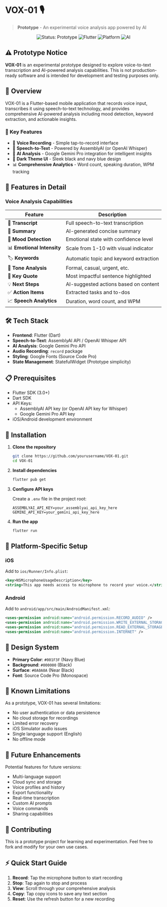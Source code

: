 # VOX-01 🎙️

> **Prototype** - An experimental voice analysis app powered by AI

<p align="center">
  <img src="https://img.shields.io/badge/Status-Prototype-orange" alt="Status: Prototype">
  <img src="https://img.shields.io/badge/Flutter-3.0+-blue" alt="Flutter">
  <img src="https://img.shields.io/badge/Platform-iOS%20%7C%20Android-lightgrey" alt="Platform">
  <img src="https://img.shields.io/badge/AI-Gemini%20%7C%20AssemblyAI-purple" alt="AI">
</p>

## ⚠️ Prototype Notice

**VOX-01** is an experimental prototype designed to explore voice-to-text transcription and AI-powered analysis capabilities. This is not production-ready software and is intended for development and testing purposes only.

## 🌟 Overview

VOX-01 is a Flutter-based mobile application that records voice input, transcribes it using speech-to-text technology, and provides comprehensive AI-powered analysis including mood detection, keyword extraction, and actionable insights.

### 🎯 Key Features

- 🎤 **Voice Recording** - Simple tap-to-record interface
- 📝 **Speech-to-Text** - Powered by AssemblyAI (or OpenAI Whisper)
- 🧠 **AI Analysis** - Google Gemini Pro integration for intelligent insights
- 🎨 **Dark Theme UI** - Sleek black and navy blue design
- 📊 **Comprehensive Analytics** - Word count, speaking duration, WPM tracking


## 🚀 Features in Detail

### Voice Analysis Capabilities

| Feature | Description |
|---------|-------------|
| 📝 **Transcript** | Full speech-to-text transcription |
| 📄 **Summary** | AI-generated concise summary |
| 🙂 **Mood Detection** | Emotional state with confidence level |
| 📊 **Emotional Intensity** | Scale from 1-10 with visual indicator |
| 🏷️ **Keywords** | Automatic topic and keyword extraction |
| 🎯 **Tone Analysis** | Formal, casual, urgent, etc. |
| 💭 **Key Quote** | Most impactful sentence highlighted |
| 💡 **Next Steps** | AI-suggested actions based on content |
| ✅ **Action Items** | Extracted tasks and to-dos |
| 📈 **Speech Analytics** | Duration, word count, and WPM |

## 🛠️ Tech Stack

- **Frontend**: Flutter (Dart)
- **Speech-to-Text**: AssemblyAI API / OpenAI Whisper API
- **AI Analysis**: Google Gemini Pro API
- **Audio Recording**: `record` package
- **Styling**: Google Fonts (Source Code Pro)
- **State Management**: StatefulWidget (Prototype simplicity)

## 📋 Prerequisites

- Flutter SDK (3.0+)
- Dart SDK
- API Keys:
  - AssemblyAI API key (or OpenAI API key for Whisper)
  - Google Gemini Pro API key
- iOS/Android development environment

## 🔧 Installation

1. **Clone the repository**
   ```bash
   git clone https://github.com/yourusername/VOX-01.git
   cd VOX-01
   ```

2. **Install dependencies**
   ```bash
   flutter pub get
   ```

3. **Configure API keys**
   
   Create a `.env` file in the project root:
   ```env
   ASSEMBLYAI_API_KEY=your_assemblyai_api_key_here
   GEMINI_API_KEY=your_gemini_api_key_here
   ```

4. **Run the app**
   ```bash
   flutter run
   ```

## 📱 Platform-Specific Setup

### iOS
Add to `ios/Runner/Info.plist`:
```xml
<key>NSMicrophoneUsageDescription</key>
<string>This app needs access to microphone to record your voice.</string>
```

### Android
Add to `android/app/src/main/AndroidManifest.xml`:
```xml
<uses-permission android:name="android.permission.RECORD_AUDIO" />
<uses-permission android:name="android.permission.WRITE_EXTERNAL_STORAGE" />
<uses-permission android:name="android.permission.READ_EXTERNAL_STORAGE" />
<uses-permission android:name="android.permission.INTERNET" />
```

## 🎨 Design System

- **Primary Color**: `#001F3F` (Navy Blue)
- **Background**: `#000000` (Black)
- **Surface**: `#0A0A0A` (Near Black)
- **Font**: Source Code Pro (Monospace)

## 🚧 Known Limitations

As a prototype, VOX-01 has several limitations:

- No user authentication or data persistence
- No cloud storage for recordings
- Limited error recovery
- iOS Simulator audio issues
- Single language support (English)
- No offline mode

## 🔮 Future Enhancements

Potential features for future versions:

- Multi-language support
- Cloud sync and storage
- Voice profiles and history
- Export functionality
- Real-time transcription
- Custom AI prompts
- Voice commands
- Sharing capabilities

## 🤝 Contributing

This is a prototype project for learning and experimentation. Feel free to fork and modify for your own use cases.

## ⚡ Quick Start Guide

1. **Record**: Tap the microphone button to start recording
2. **Stop**: Tap again to stop and process
3. **View**: Scroll through your comprehensive analysis
4. **Copy**: Tap copy icons to save any text section
5. **Reset**: Use the refresh button for a new recording

